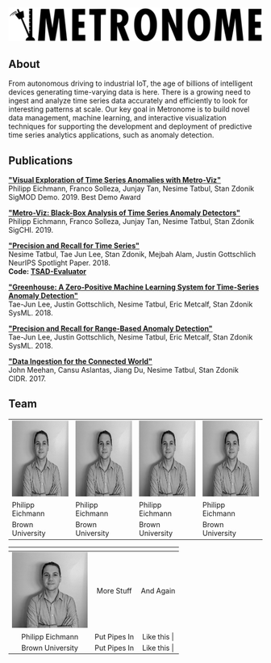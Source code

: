![Metronome Logo](images/logo2.svg)

## About

From autonomous driving to industrial IoT, the age of billions of intelligent devices generating time-varying data is here. There is a growing need to ingest and analyze time series data accurately and efficiently to look for interesting patterns at scale. Our key goal in Metronome is to build novel data management, machine learning, and interactive visualization techniques for supporting the development and deployment of predictive time series analytics applications, such as anomaly detection.

## Publications

**["Visual Exploration of Time Series Anomalies with
Metro-Viz"](resources/metroviz_sigmod_2019_poster.pdf)**  
Philipp Eichmann, Franco Solleza, Junjay Tan, Nesime Tatbul, Stan Zdonik  
SigMOD Demo. 2019. Best Demo Award  

**["Metro-Viz: Black-Box Analysis of Time Series Anomaly Detectors"](resources/metroviz_chi.pdf)**  
Philipp Eichmann, Franco Solleza, Junjay Tan, Nesime Tatbul, Stan Zdonik  
SigCHI. 2019.

**["Precision and Recall for Time Series"](resources/precision_recall_neurips.pdf)**  
Nesime Tatbul, Tae Jun Lee, Stan Zdonik, Mejbah Alam, Justin Gottschlich  
NeurIPS Spotlight Paper. 2018.  
**Code: [TSAD-Evaluator](https://github.com/IntelLabs/TSAD-Evaluator)**

**["Greenhouse: A Zero-Positive Machine Learning System for Time-Series Anomaly
Detection"](resources/greenhouse_sysml.pdf)**  
Tae-Jun Lee, Justin Gottschlich, Nesime Tatbul, Eric Metcalf, Stan Zdonik  
SysML. 2018.

**["Precision and Recall for Range-Based Anomaly Detection"](resources/precision_recall_sysml.pdf)**  
Tae-Jun Lee, Justin Gottschlich, Nesime Tatbul, Eric Metcalf, Stan Zdonik  
SysML. 2018.

**["Data Ingestion for the Connected World"](resources/greenhouse_sysml.pdf)**  
John Meehan, Cansu Aslantas, Jiang Du, Nesime Tatbul, Stan Zdonik  
CIDR. 2017.

## Team

<!--
<style type="text/css">
.tg  {border-collapse:collapse;border-spacing:0;}
.tg td{border-color:black;border-style:solid;border-width:0px;font-family:Arial, sans-serif;font-size:14px;
  overflow:hidden;padding:10px 5px;word-break:normal;}
.tg th{border-color:black;border-style:solid;border-width:0px;font-family:Arial, sans-serif;font-size:14px;
  font-weight:normal;overflow:hidden;padding:10px 5px;word-break:normal;}
.tg .tg-0lax{text-align:left;vertical-align:top}
</style> -->
<table border-width=0px>
<tbody>
  <tr>
    <td border-width=0px><img src="images/philipp_eichmann.jpg" width="150" height="150"></td>
    <td border-width=0px><img src="images/philipp_eichmann.jpg" width="150" height="150"></td>
    <td border-width=0px><img src="images/philipp_eichmann.jpg" width="150" height="150"></td>
    <td border-width=0px><img src="images/philipp_eichmann.jpg" width="150" height="150"></td>
  </tr>
  <tr>
    <td border-width=0px>Philipp Eichmann</td>
    <td border-width=0px>Philipp Eichmann</td>
    <td border-width=0px>Philipp Eichmann</td>
    <td border-width=0px>Philipp Eichmann</td>
  </tr>
  <tr>
    <td border-width=0px>Brown University</td>
    <td border-width=0px>Brown University</td>
    <td border-width=0px>Brown University</td>
    <td border-width=0px>Brown University</td>
  </tr>
</tbody>
</table>

| <!-- -->       | <!-- -->     | <!-- -->     |
| :--: | :--: | :--: |
| <img src="images/philipp_eichmann.jpg" width="150" height="150"> | More Stuff   | And Again    |
| Philipp Eichmann  | Put Pipes In | Like this \| |
| Brown University | Put Pipes In | Like this \| |
